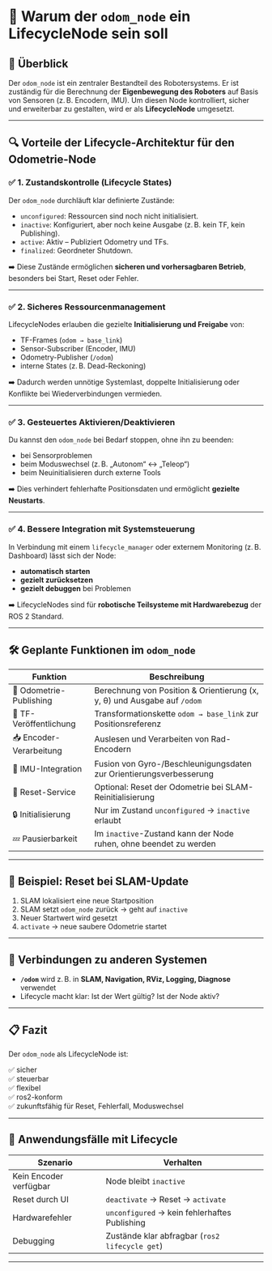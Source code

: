 # 📘 Warum der `odom_node` ein LifecycleNode sein soll

## 🧭 Überblick

Der `odom_node` ist ein zentraler Bestandteil des Robotersystems. Er ist zuständig für die Berechnung der **Eigenbewegung des Roboters** auf Basis von Sensoren (z. B. Encodern, IMU). Um diesen Node kontrolliert, sicher und erweiterbar zu gestalten, wird er als **LifecycleNode** umgesetzt.

---

## 🔍 Vorteile der Lifecycle-Architektur für den Odometrie-Node

### ✅ 1. Zustandskontrolle (Lifecycle States)

Der `odom_node` durchläuft klar definierte Zustände:

- `unconfigured`: Ressourcen sind noch nicht initialisiert.
- `inactive`: Konfiguriert, aber noch keine Ausgabe (z. B. kein TF, kein Publishing).
- `active`: Aktiv – Publiziert Odometry und TFs.
- `finalized`: Geordneter Shutdown.

➡️ Diese Zustände ermöglichen **sicheren und vorhersagbaren Betrieb**, besonders bei Start, Reset oder Fehler.

---

### ✅ 2. Sicheres Ressourcenmanagement

LifecycleNodes erlauben die gezielte **Initialisierung und Freigabe** von:

- TF-Frames (`odom → base_link`)
- Sensor-Subscriber (Encoder, IMU)
- Odometry-Publisher (`/odom`)
- interne States (z. B. Dead-Reckoning)

➡️ Dadurch werden unnötige Systemlast, doppelte Initialisierung oder Konflikte bei Wiederverbindungen vermieden.

---

### ✅ 3. Gesteuertes Aktivieren/Deaktivieren

Du kannst den `odom_node` bei Bedarf stoppen, ohne ihn zu beenden:

- bei Sensorproblemen
- beim Moduswechsel (z. B. „Autonom“ ↔ „Teleop“)
- beim Neuinitialisieren durch externe Tools

➡️ Dies verhindert fehlerhafte Positionsdaten und ermöglicht **gezielte Neustarts**.

---

### ✅ 4. Bessere Integration mit Systemsteuerung

In Verbindung mit einem `lifecycle_manager` oder externem Monitoring (z. B. Dashboard) lässt sich der Node:

- **automatisch starten**
- **gezielt zurücksetzen**
- **gezielt debuggen** bei Problemen

➡️ LifecycleNodes sind für **robotische Teilsysteme mit Hardwarebezug** der ROS 2 Standard.

---

## 🛠️ Geplante Funktionen im `odom_node`

| Funktion               | Beschreibung                                                             |
| ---------------------- | ------------------------------------------------------------------------ |
| 📌 Odometrie-Publishing | Berechnung von Position & Orientierung (x, y, θ) und Ausgabe auf `/odom` |
| 📡 TF-Veröffentlichung  | Transformationskette `odom → base_link` zur Positionsreferenz            |
| 📥 Encoder-Verarbeitung | Auslesen und Verarbeiten von Rad-Encodern                                |
| 🧭 IMU-Integration      | Fusion von Gyro-/Beschleunigungsdaten zur Orientierungsverbesserung      |
| 🔁 Reset-Service        | Optional: Reset der Odometrie bei SLAM-Reinitialisierung                 |
| 🔒 Initialisierung      | Nur im Zustand `unconfigured` → `inactive` erlaubt                       |
| 💤 Pausierbarkeit       | Im `inactive`-Zustand kann der Node ruhen, ohne beendet zu werden        |

---

## 🧩 Beispiel: Reset bei SLAM-Update

1. SLAM lokalisiert eine neue Startposition
2. SLAM setzt `odom_node` zurück → geht auf `inactive`
3. Neuer Startwert wird gesetzt
4. `activate` → neue saubere Odometrie startet

---

## 🔗 Verbindungen zu anderen Systemen

- **`/odom`** wird z. B. in **SLAM, Navigation, RViz, Logging, Diagnose** verwendet
- Lifecycle macht klar: Ist der Wert gültig? Ist der Node aktiv?

---

## 📋 Fazit

Der `odom_node` als LifecycleNode ist:

✅ sicher  
✅ steuerbar  
✅ flexibel  
✅ ros2-konform  
✅ zukunftsfähig für Reset, Fehlerfall, Moduswechsel  

---

## 📎 Anwendungsfälle mit Lifecycle

| Szenario               | Verhalten                                      |
| ---------------------- | ---------------------------------------------- |
| Kein Encoder verfügbar | Node bleibt `inactive`                         |
| Reset durch UI         | `deactivate` → Reset → `activate`              |
| Hardwarefehler         | `unconfigured` → kein fehlerhaftes Publishing  |
| Debugging              | Zustände klar abfragbar (`ros2 lifecycle get`) |

---